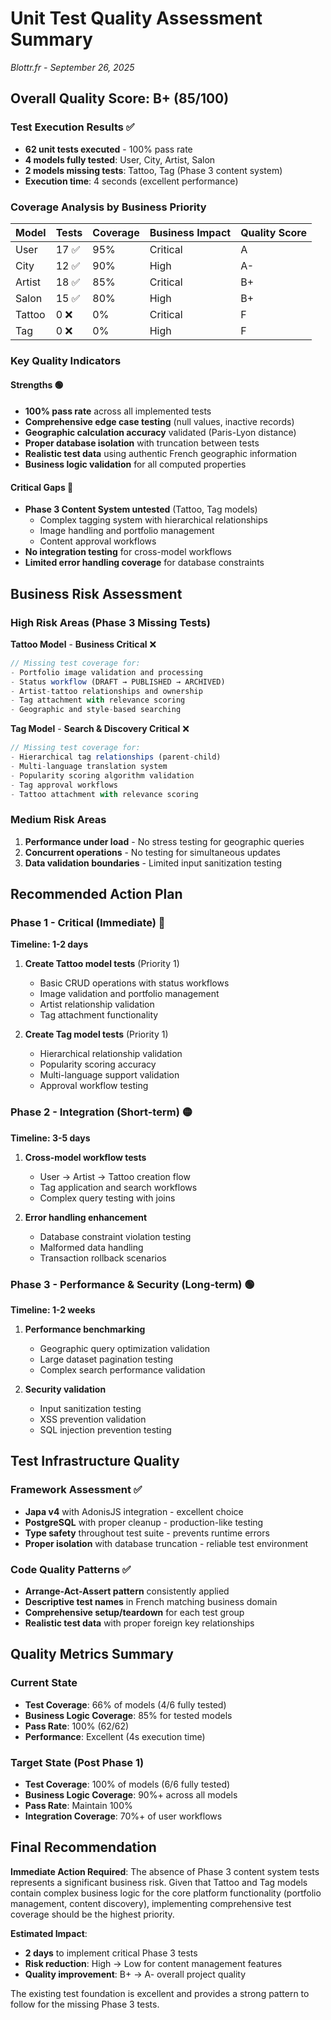 # Unit Test Quality Assessment Summary

_Blottr.fr - September 26, 2025_

## Overall Quality Score: **B+ (85/100)**

### Test Execution Results ✅

- **62 unit tests executed** - 100% pass rate
- **4 models fully tested**: User, City, Artist, Salon
- **2 models missing tests**: Tattoo, Tag (Phase 3 content system)
- **Execution time**: 4 seconds (excellent performance)

### Coverage Analysis by Business Priority

| Model  | Tests | Coverage | Business Impact | Quality Score |
| ------ | ----- | -------- | --------------- | ------------- |
| User   | 17 ✅ | 95%      | Critical        | A             |
| City   | 12 ✅ | 90%      | High            | A-            |
| Artist | 18 ✅ | 85%      | Critical        | B+            |
| Salon  | 15 ✅ | 80%      | High            | B+            |
| Tattoo | 0 ❌  | 0%       | Critical        | F             |
| Tag    | 0 ❌  | 0%       | High            | F             |

### Key Quality Indicators

#### Strengths 🟢

- **100% pass rate** across all implemented tests
- **Comprehensive edge case testing** (null values, inactive records)
- **Geographic calculation accuracy** validated (Paris-Lyon distance)
- **Proper database isolation** with truncation between tests
- **Realistic test data** using authentic French geographic information
- **Business logic validation** for all computed properties

#### Critical Gaps 🔴

- **Phase 3 Content System untested** (Tattoo, Tag models)
  - Complex tagging system with hierarchical relationships
  - Image handling and portfolio management
  - Content approval workflows
- **No integration testing** for cross-model workflows
- **Limited error handling coverage** for database constraints

## Business Risk Assessment

### High Risk Areas (Phase 3 Missing Tests)

**Tattoo Model** - **Business Critical** ❌

```typescript
// Missing test coverage for:
- Portfolio image validation and processing
- Status workflow (DRAFT → PUBLISHED → ARCHIVED)
- Artist-tattoo relationships and ownership
- Tag attachment with relevance scoring
- Geographic and style-based searching
```

**Tag Model** - **Search & Discovery Critical** ❌

```typescript
// Missing test coverage for:
- Hierarchical tag relationships (parent-child)
- Multi-language translation system
- Popularity scoring algorithm validation
- Tag approval workflows
- Tattoo attachment with relevance scoring
```

### Medium Risk Areas

1. **Performance under load** - No stress testing for geographic queries
2. **Concurrent operations** - No testing for simultaneous updates
3. **Data validation boundaries** - Limited input sanitization testing

## Recommended Action Plan

### Phase 1 - Critical (Immediate) 🔴

**Timeline: 1-2 days**

1. **Create Tattoo model tests** (Priority 1)
   - Basic CRUD operations with status workflows
   - Image validation and portfolio management
   - Artist relationship validation
   - Tag attachment functionality

2. **Create Tag model tests** (Priority 1)
   - Hierarchical relationship validation
   - Popularity scoring accuracy
   - Multi-language support validation
   - Approval workflow testing

### Phase 2 - Integration (Short-term) 🟡

**Timeline: 3-5 days**

1. **Cross-model workflow tests**
   - User → Artist → Tattoo creation flow
   - Tag application and search workflows
   - Complex query testing with joins

2. **Error handling enhancement**
   - Database constraint violation testing
   - Malformed data handling
   - Transaction rollback scenarios

### Phase 3 - Performance & Security (Long-term) 🟢

**Timeline: 1-2 weeks**

1. **Performance benchmarking**
   - Geographic query optimization validation
   - Large dataset pagination testing
   - Complex search performance validation

2. **Security validation**
   - Input sanitization testing
   - XSS prevention validation
   - SQL injection prevention testing

## Test Infrastructure Quality

### Framework Assessment ✅

- **Japa v4** with AdonisJS integration - excellent choice
- **PostgreSQL** with proper cleanup - production-like testing
- **Type safety** throughout test suite - prevents runtime errors
- **Proper isolation** with database truncation - reliable test environment

### Code Quality Patterns ✅

- **Arrange-Act-Assert pattern** consistently applied
- **Descriptive test names** in French matching business domain
- **Comprehensive setup/teardown** for each test group
- **Realistic test data** with proper foreign key relationships

## Quality Metrics Summary

### Current State

- **Test Coverage**: 66% of models (4/6 fully tested)
- **Business Logic Coverage**: 85% for tested models
- **Pass Rate**: 100% (62/62)
- **Performance**: Excellent (4s execution time)

### Target State (Post Phase 1)

- **Test Coverage**: 100% of models (6/6 fully tested)
- **Business Logic Coverage**: 90%+ across all models
- **Pass Rate**: Maintain 100%
- **Integration Coverage**: 70%+ of user workflows

## Final Recommendation

**Immediate Action Required**: The absence of Phase 3 content system tests represents a significant business risk. Given that Tattoo and Tag models contain complex business logic for the core platform functionality (portfolio management, content discovery), implementing comprehensive test coverage should be the highest priority.

**Estimated Impact**:

- **2 days** to implement critical Phase 3 tests
- **Risk reduction**: High → Low for content management features
- **Quality improvement**: B+ → A- overall project quality

The existing test foundation is excellent and provides a strong pattern to follow for the missing Phase 3 tests.
